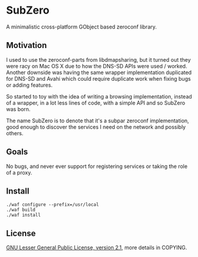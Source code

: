SubZero
=======

A minimalistic cross-platform GObject based zeroconf library.

Motivation
----------
I used to use the zeroconf-parts from libdmapsharing, but it turned out they were
racy on Mac OS X due to how the DNS-SD APIs were used / worked. Another downside
was having the same wrapper implementation duplicated for DNS-SD and Avahi which
could require duplicate work when fixing bugs or adding features.

So started to toy with the idea of writing a browsing implementation, instead of a
wrapper, in a lot less lines of code, with a simple API and so SubZero was born.

The name SubZero is to denote that it's a subpar zeroconf implementation, good enough to
discover the services I need on the network and possibly others.

Goals
-----
No bugs, and never ever support for registering services or taking the role of a proxy.

Install
-------

    ./waf configure --prefix=/usr/local
    ./waf build
    ./waf install
    
License
-------
[GNU Lesser General Public License, version 2.1](https://www.gnu.org/licenses/lgpl-2.1.html), more details in COPYING.